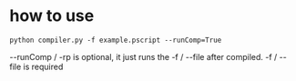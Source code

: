 # how to use

```shell
python compiler.py -f example.pscript --runComp=True
```
--runComp / -rp is optional, it just runs the -f / --file after compiled.
-f / --file is required
